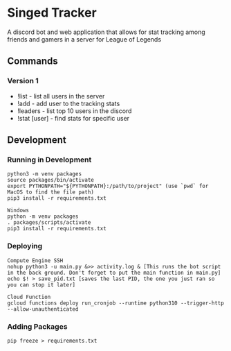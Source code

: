 # Singed Tracker
A discord bot and web application that allows for stat tracking among friends and gamers in a server for League of Legends

## Commands

### Version 1 

- !list - list all users in the server
- !add - add user to the tracking stats
- !leaders - list top 10 users in the discord
- !stat [user] - find stats for specific user

## Development

### Running in Development
```
python3 -m venv packages
source packages/bin/activate
export PYTHONPATH="${PYTHONPATH}:/path/to/project" (use `pwd` for MacOS to find the file path)
pip3 install -r requirements.txt
```

```
Windows
python -m venv packages
. packages/scripts/activate
pip3 install -r requirements.txt
```

### Deploying
```
Compute Engine SSH
nohup python3 -u main.py &>> activity.log & [This runs the bot script in the back ground. Don't forget to put the main function in main.py]
echo $! > save_pid.txt [saves the last PID, the one you just ran so you can stop it later]

Cloud Function
gcloud functions deploy run_cronjob --runtime python310 --trigger-http --allow-unauthenticated
```

### Adding Packages
```
pip freeze > requirements.txt
```
